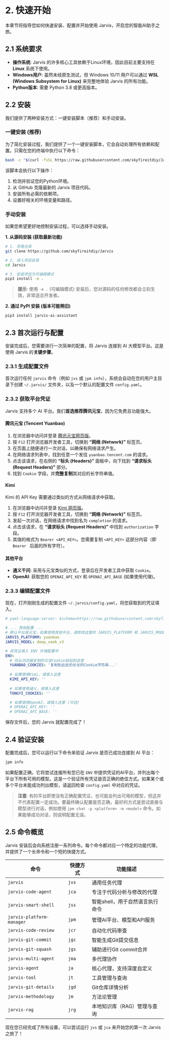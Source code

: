 # 2. 快速开始

本章节将指导您如何快速安装、配置并开始使用 Jarvis，开启您的智能AI助手之旅。

## 2.1 系统要求

-   **操作系统**: Jarvis 的许多核心工具依赖于Linux环境，因此目前主要支持在 **Linux** 系统下使用。
-   **Windows用户**: 虽然未经原生测试，但 Windows 10/11 用户可以通过 **WSL (Windows Subsystem for Linux)** 来完整地体验 Jarvis 的所有功能。
-   **Python版本**: 需要 Python 3.8 或更高版本。

## 2.2 安装

我们提供了两种安装方式：一键安装脚本（推荐）和手动安装。

### 一键安装 (推荐)

为了简化安装过程，我们提供了一个一键安装脚本，它会自动处理所有依赖和配置。只需在您的终端中执行以下命令：

```bash
bash -c "$(curl -fsSL https://raw.githubusercontent.com/skyfireitdiy/Jarvis/main/scripts/install.sh)"
```

该脚本会执行以下操作：
1.  检测并验证您的Python环境。
2.  从 GitHub 克隆最新的 Jarvis 项目代码。
3.  安装所有必需的依赖项。
4.  设置好相关的环境变量和路径。

### 手动安装

如果您希望更好地控制安装过程，可以选择手动安装。

**1. 从源码安装 (获取最新功能)**

```bash
# 1. 克隆仓库
git clone https://github.com/skyfireitdiy/Jarvis

# 2. 进入项目目录
cd Jarvis

# 3. 安装项目为可编辑模式
pip3 install -e .
```
> **提示**: 使用 `-e .` (可编辑模式) 安装后，您对源码的任何修改都会立刻生效，非常适合开发者。

**2. 通过 PyPI 安装 (版本可能稍旧)**

```bash
pip3 install jarvis-ai-assistant
```

## 2.3 首次运行与配置

安装完成后，您需要进行一次简单的配置，将 Jarvis 连接到 AI 大模型平台。这是使用 Jarvis 的**关键步骤**。

### 2.3.1 生成配置文件

首次运行任何 `jarvis` 命令（例如 `jvs` 或 `jpm info`），系统会自动在您的用户主目录下创建 `~/.jarvis/` 文件夹，以及一个默认的配置文件 `config.yaml`。

### 2.3.2 获取平台凭证

Jarvis 支持多个 AI 平台。我们**首选推荐腾讯元宝**，因为它免费且功能强大。

#### 腾讯元宝 (Tencent Yuanbao)

1.  在浏览器中访问并登录 [腾讯元宝网页版](https://yuanbao.tencent.com/)。
2.  按 `F12` 打开浏览器开发者工具，切换到 **“网络 (Network)”** 标签页。
3.  在页面上随便进行一次对话，以确保有网络请求产生。
4.  在网络请求列表中，找到任意一个发往 `yuanbao.tencent.com` 的请求。
5.  点击该请求，在右侧的 **“标头 (Headers)”** 面板中，向下找到 **“请求标头 (Request Headers)”** 部分。
6.  找到 `Cookie` 字段，并**完整复制**其对应的长字符串值。

#### Kimi
Kimi 的 API Key 需要通过类似的方式从网络请求中获取。

1.  在浏览器中访问并登录 [Kimi 网页版](https://kimi.moonshot.cn/)。
2.  按 `F12` 打开浏览器开发者工具，切换到 **“网络 (Network)”** 标签页。
3.  发起一次对话，在网络请求中找到名为 `completion` 的请求。
4.  点击该请求，在 **“请求标头 (Request Headers)”** 中找到 `authorization` 字段。
5.  其值的格式为 `Bearer <API_KEY>`。您需要复制 `<API_KEY>` 这部分内容（即 `Bearer ` 后面的所有字符）。

#### 其他平台

-   **通义千问**: 采用与元宝类似的方式，登录后在开发者工具中获取 `Cookie`。
-   **OpenAI**: 获取您的 `OPENAI_API_KEY` 和 `OPENAI_API_BASE` (如果使用代理)。

### 2.3.3 编辑配置文件

现在，打开刚刚生成的配置文件 `~/.jarvis/config.yaml`，将您获取到的凭证填入。

```yaml
# yaml-language-server: $schema=https://raw.githubusercontent.com/skyfireitdiy/Jarvis/main/docs/schema/config.schema.json

# ... 其他配置 ...
# 默认平台是元宝，如果使用其他平台，请修改这里的 JARVIS_PLATFORM 和 JARVIS_MODEL
JARVIS_PLATFORM: yuanbao
JARVIS_MODEL: deep_seek_v3

# 将凭证填入 ENV 环境配置中
ENV:
  # 将从浏览器复制的元宝Cookie粘贴到这里
  YUANBAO_COOKIES: '复制到此处的长长的Cookie字符串...'
  
  # 如果使用Kimi，请填入这里
  KIMI_API_KEY: ''
  
  # 如果使用通义，请填入这里
  TONGYI_COOKIES: ''

  # 如果使用OpenAI，请填入这里 (可选)
  # OPENAI_API_KEY: ''
  # OPENAI_API_BASE: ''
```

保存文件后，您的 Jarvis 就配置完成了！

## 2.4 验证安装

配置完成后，您可以运行以下命令来验证 Jarvis 是否已成功连接到 AI 平台：

```bash
jpm info
```

如果配置正确，它将尝试连接所有您已在 `ENV` 中提供凭证的AI平台，并列出每个平台下所有可用的模型。这是一个验证所有凭证是否正确的绝佳方式。如果某个或多个平台未能成功列出模型，请返回检查 `config.yaml` 中对应的凭证。

> **注意**: 有的平台即使没有正确配置凭证，也可能会列出可用的模型，但这并不代表配置一定成功。要最终确认配置是否正确，最好的方式是尝试直接与模型进行对话，例如使用 `jpm chat -p <platform> -m <model>` 命令。如果能够成功对话，则说明配置无误。

## 2.5 命令概览

Jarvis 安装后会向系统注册一系列命令。每个命令都对应一个特定的功能代理，并提供了一个长命令和一个短的快捷方式。

| 命令                       | 快捷方式 | 功能描述                               |
| -------------------------- | -------- | -------------------------------------- |
| `jarvis`                   | `jvs`    | 通用任务代理                           |
| `jarvis-code-agent`        | `jca`    | 专注于代码分析与修改的代理             |
| `jarvis-smart-shell`       | `jss`    | 智能shell，用于自然语言执行命令      |
| `jarvis-platform-manager`  | `jpm`    | 管理AI平台、模型和API服务            |
| `jarvis-code-review`       | `jcr`    | 自动化代码审查                         |
| `jarvis-git-commit`        | `jgc`    | 智能生成Git提交信息                  |
| `jarvis-git-squash`        | `jgs`    | 辅助进行Git commit合并               |
| `jarvis-multi-agent`       | `jma`    | 多代理协作                             |
| `jarvis-agent`             | `ja`     | 核心代理，支持深度自定义               |
| `jarvis-tool`              | `jt`     | 工具管理与查询                         |
| `jarvis-git-details`       | `jgd`    | Git仓库详情分析                      |
| `jarvis-methodology`       | `jm`     | 方法论管理                             |
| `jarvis-rag`               | `jrg`    | 本地知识库（RAG）管理与查询          |

现在您已经完成了所有设置，可以尝试运行 `jvs` 或 `jca` 来开始您的第一次 Jarvis 之旅了！
